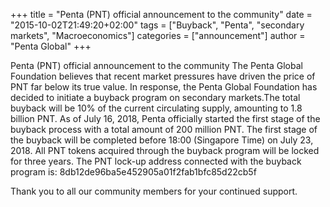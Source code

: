 +++
title = "Penta (PNT) official announcement to the community"
date = "2015-10-02T21:49:20+02:00"
tags = ["Buyback", "Penta", "secondary markets", "Macroeconomics"]
categories = ["announcement"]
author = "Penta Global"
+++

Penta (PNT) official announcement to the community
The Penta Global Foundation believes that recent market pressures have driven the price of PNT far below its true value. In response, the Penta Global Foundation has decided to initiate a buyback program on secondary markets.<!--more-->The total buyback will be 10% of the current circulating supply, amounting to 1.8 billion PNT. As of July 16, 2018, Penta officially started the first stage of the buyback process with a total amount of 200 million PNT. The first stage of the buyback will be completed before 18:00 (Singapore Time) on July 23, 2018. All PNT tokens acquired through the buyback program will be locked for three years. The PNT lock-up address connected with the buyback program is: 8db12de96ba5e452905a01f2fab1bfc85d22cb5f

Thank you to all our community members for your continued support.
